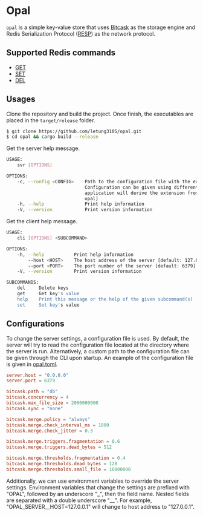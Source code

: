 # Opal

`opal` is a simple key-value store that uses [Bitcask](https://riak.com/assets/bitcask-intro.pdf) as the storage engine and Redis Serialization Protocol ([RESP](https://redis.io/docs/reference/protocol-spec/)) as the network protocol.

## Supported Redis commands

+ [GET](https://redis.io/commands/get/)
+ [SET](https://redis.io/commands/set/)
+ [DEL](https://redis.io/commands/del/)

## Usages

Clone the repository and build the project. Once finish, the executables are placed in the `target/release` folder.

```bash
$ git clone https://github.com/letung3105/opal.git
$ cd opal && cargo build --release
```

Get the server help message.

```bash
USAGE:
    svr [OPTIONS]

OPTIONS:
    -c, --config <CONFIG>    Path to the configuration file with the extension omitted.
                             Configuration can be given using different file format and the
                             application will derive the extension from the file stem [default:
                             opal]
    -h, --help               Print help information
    -V, --version            Print version information
```

Get the client help message.

```bash
USAGE:
    cli [OPTIONS] <SUBCOMMAND>

OPTIONS:
    -h, --help           Print help information
        --host <HOST>    The host address of the server [default: 127.0.0.1]
        --port <PORT>    The port number of the server [default: 6379]
    -V, --version        Print version information

SUBCOMMANDS:
    del     Delete keys
    get     Get key's value
    help    Print this message or the help of the given subcommand(s)
    set     Set key's value
```

## Configurations

To change the server settings, a configuration file is used. By default, the server will try to read the configuration file located at the directory where the server is run. Alternatively, a custom path to the configuration file can be given through the CLI upon startup. An example of the configuration file is given in [opal.toml](opal.toml).

```toml
server.host = "0.0.0.0"
server.port = 6379

bitcask.path = "db"
bitcask.concurrency = 4
bitcask.max_file_size = 2000000000
bitcask.sync = "none"

bitcask.merge.policy = "always"
bitcask.merge.check_interval_ms = 1800
bitcask.merge.check_jitter = 0.3

bitcask.merge.triggers.fragmentation = 0.6
bitcask.merge.triggers.dead_bytes = 512

bitcask.merge.thresholds.fragmentation = 0.4
bitcask.merge.thresholds.dead_bytes = 128
bitcask.merge.thresholds.small_file = 10000000
```

Additionally, we can use environment variables to override the server settings. Environment variables that change the settings are prefixed with "OPAL", followed by an underscore "_", then the field name. Nested fields are separated with a double underscore "__". For example, "OPAL_SERVER__HOST=127.0.0.1" will change to host address to "127.0.0.1".